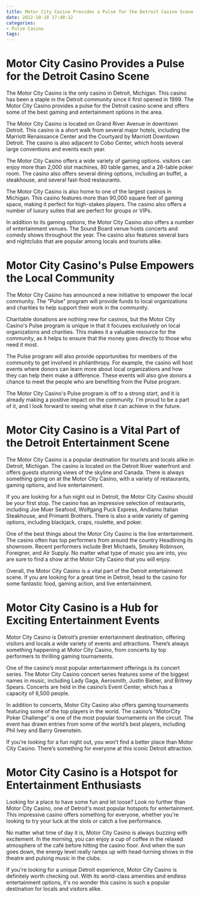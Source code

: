 ```yaml
---
title: Motor City Casino Provides a Pulse for the Detroit Casino Scene
date: 2022-10-18 17:40:12
categories:
- Pulse Casino
tags:
---
```



#  Motor City Casino Provides a Pulse for the Detroit Casino Scene

The Motor City Casino is the only casino in Detroit, Michigan. This casino has been a staple in the Detroit community since it first opened in 1999. The Motor City Casino provides a pulse for the Detroit casino scene and offers some of the best gaming and entertainment options in the area.

The Motor City Casino is located on Grand River Avenue in downtown Detroit. This casino is a short walk from several major hotels, including the Marriott Renaissance Center and the Courtyard by Marriott Downtown Detroit. The casino is also adjacent to Cobo Center, which hosts several large conventions and events each year.

The Motor City Casino offers a wide variety of gaming options. visitors can enjoy more than 2,000 slot machines, 80 table games, and a 26-table poker room. The casino also offers several dining options, including an buffet, a steakhouse, and several fast-food restaurants.

The Motor City Casino is also home to one of the largest casinos in Michigan. This casino features more than 90,000 square feet of gaming space, making it perfect for high-stakes players. The casino also offers a number of luxury suites that are perfect for groups or VIPs.

In addition to its gaming options, the Motor City Casino also offers a number of entertainment venues. The Sound Board venue hosts concerts and comedy shows throughout the year. The casino also features several bars and nightclubs that are popular among locals and tourists alike.

#  Motor City Casino's Pulse Empowers the Local Community

The Motor City Casino has announced a new initiative to empower the local community. The "Pulse" program will provide funds to local organizations and charities to help support their work in the community.

Charitable donations are nothing new for casinos, but the Motor City Casino's Pulse program is unique in that it focuses exclusively on local organizations and charities. This makes it a valuable resource for the community, as it helps to ensure that the money goes directly to those who need it most.

The Pulse program will also provide opportunities for members of the community to get involved in philanthropy. For example, the casino will host events where donors can learn more about local organizations and how they can help them make a difference. These events will also give donors a chance to meet the people who are benefiting from the Pulse program.

The Motor City Casino's Pulse program is off to a strong start, and it is already making a positive impact on the community. I'm proud to be a part of it, and I look forward to seeing what else it can achieve in the future.

#  Motor City Casino is a Vital Part of the Detroit Entertainment Scene

The Motor City Casino is a popular destination for tourists and locals alike in Detroit, Michigan. The casino is located on the Detroit River waterfront and offers guests stunning views of the skyline and Canada. There is always something going on at the Motor City Casino, with a variety of restaurants, gaming options, and live entertainment.

If you are looking for a fun night out in Detroit, the Motor City Casino should be your first stop. The casino has an impressive selection of restaurants, including Joe Muer Seafood, Wolfgang Puck Express, Andiamo Italian Steakhouse, and Primanti Brothers. There is also a wide variety of gaming options, including blackjack, craps, roulette, and poker.

One of the best things about the Motor City Casino is the live entertainment. The casino often has top performers from around the country Headlining its showroom. Recent performers include Bret Michaels, Smokey Robinson, Foreigner, and Air Supply. No matter what type of music you are into, you are sure to find a show at the Motor City Casino that you will enjoy.

Overall, the Motor City Casino is a vital part of the Detroit entertainment scene. If you are looking for a great time in Detroit, head to the casino for some fantastic food, gaming action, and live entertainment.

#  Motor City Casino is a Hub for Exciting Entertainment Events

Motor City Casino is Detroit’s premier entertainment destination, offering visitors and locals a wide variety of events and attractions. There’s always something happening at Motor City Casino, from concerts by top performers to thrilling gaming tournaments.

One of the casino’s most popular entertainment offerings is its concert series. The Motor City Casino concert series features some of the biggest names in music, including Lady Gaga, Aerosmith, Justin Bieber, and Britney Spears. Concerts are held in the casino’s Event Center, which has a capacity of 6,500 people.

In addition to concerts, Motor City Casino also offers gaming tournaments featuring some of the top players in the world. The casino’s “MotorCity Poker Challenge” is one of the most popular tournaments on the circuit. The event has drawn entries from some of the world’s best players, including Phil Ivey and Barry Greenstein.

If you’re looking for a fun night out, you won’t find a better place than Motor City Casino. There’s something for everyone at this iconic Detroit attraction.

#  Motor City Casino is a Hotspot for Entertainment Enthusiasts

Looking for a place to have some fun and let loose? Look no further than Motor City Casino, one of Detroit's most popular hotspots for entertainment. This impressive casino offers something for everyone, whether you're looking to try your luck at the slots or catch a live performance.

No matter what time of day it is, Motor City Casino is always buzzing with excitement. In the morning, you can enjoy a cup of coffee in the relaxed atmosphere of the café before hitting the casino floor. And when the sun goes down, the energy level really ramps up with head-turning shows in the theatre and pulsing music in the clubs.

If you're looking for a unique Detroit experience, Motor City Casino is definitely worth checking out. With its world-class amenities and endless entertainment options, it's no wonder this casino is such a popular destination for locals and visitors alike.